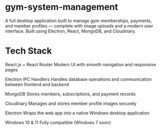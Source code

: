 # gym-system-management

A full desktop application built to manage gym memberships, payments, and member profiles — complete with image uploads and a modern user interface.
Built using Electron, React, MongoDB, and Cloudinary.

# Tech Stack
React.js + React Router Modern UI with smooth navigation and responsive pages

Electron IPC Handlers Handles database operations and communication between frontend and backend

MongoDB Stores members, subscriptions, and payment records

Cloudinary Manages and stores member profile images securely

Electron Wraps the web app into a native Windows desktop application

Windows 10 & 11 Fully compatible (Windows 7 soon)
